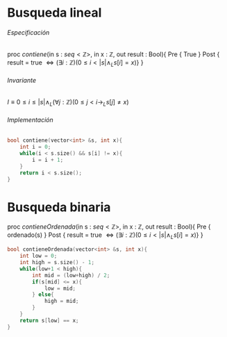 # Busqueda lineal
###### Especificación
proc *contiene*(in s : $seq<\mathbb{Z}>$, in x : $\mathbb{Z}$, out result : Bool){
	Pre { True }
	Post { result = true $\iff (\exists i : \mathbb{Z})(0\leq i < |s| \land_L s[i]=x)$}
}
###### Invariante
$I \equiv 0\leq i\leq |s| \land_L (\forall j : \mathbb{Z})(0\leq j<i \to_L s[j] \neq x)$
###### Implementación
```cpp
bool contiene(vector<int> &s, int x){
	int i = 0;
	while(i < s.size() && s[i] != x){
		i = i + 1;
	}
	return i < s.size(); 
}
```
# Busqueda binaria
proc *contieneOrdenada*(in s : $seq<\mathbb{Z}>$, in x : $\mathbb{Z}$, out result : Bool){
	Pre { ordenado(s) }
	Post { result = true $\iff (\exists i : \mathbb{Z})(0\leq i < |s| \land_L s[i]=x)$}
}
```cpp
bool contieneOrdenada(vector<int> &s, int x){
	int low = 0;
	int high = s.size() - 1;
	while(low+1 < high){
		int mid = (low+high) / 2;
		if(s[mid] <= x){
			low = mid;
		} else{
			high = mid;
		}
	}
	return s[low] == x;
}
```